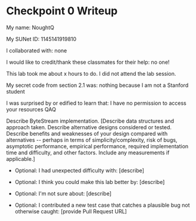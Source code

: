 Checkpoint 0 Writeup
====================

My name: NoughtQ

My SUNet ID: 1145141919810

I collaborated with: none

I would like to credit/thank these classmates for their help: no one!

This lab took me about x hours to do. I did not attend the lab session.

My secret code from section 2.1 was: nothing because I am not a Stanford student

I was surprised by or edified to learn that: I have no permission to access your resources QAQ

Describe ByteStream implementation. [Describe data structures and
approach taken. Describe alternative designs considered or tested.
Describe benefits and weaknesses of your design compared with
alternatives -- perhaps in terms of simplicity/complexity, risk of
bugs, asymptotic performance, empirical performance, required
implementation time and difficulty, and other factors. Include any
measurements if applicable.]

- Optional: I had unexpected difficulty with: [describe]

- Optional: I think you could make this lab better by: [describe]

- Optional: I'm not sure about: [describe]

- Optional: I contributed a new test case that catches a plausible bug
  not otherwise caught: [provide Pull Request URL]

